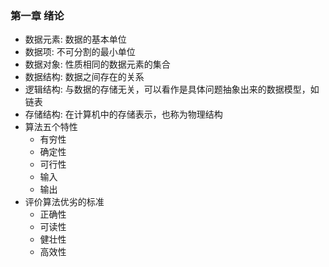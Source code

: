 ### 第一章 绪论

- 数据元素: 数据的基本单位
- 数据项: 不可分割的最小单位
- 数据对象: 性质相同的数据元素的集合
- 数据结构: 数据之间存在的关系
- 逻辑结构: 与数据的存储无关，可以看作是具体问题抽象出来的数据模型，如链表
- 存储结构: 在计算机中的存储表示，也称为物理结构
- 算法五个特性
  - 有穷性
  - 确定性
  - 可行性
  - 输入
  - 输出
- 评价算法优劣的标准
  - 正确性
  - 可读性
  - 健壮性
  - 高效性
  